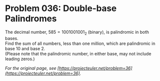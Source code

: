 # Problem 036: Double-base Palindromes
  
The decimal number, $585 = 1001001001_2$ (binary), is palindromic in both bases.  
Find the sum of all numbers, less than one million, which are palindromic in base $10$ and base $2$.  
(Please note that the palindromic number, in either base, may not include leading zeros.)  

*For the original page, see [https://projecteuler.net/problem=36](https://projecteuler.net/problem=36).*
